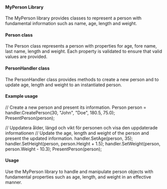#### MyPerson Library

The MyPerson library provides classes to represent a person with fundamental information such as name, age, length and weight.

#### Person class

The Person class represents a person with properties for age, fore name, last name, length and weight. Each property is validated to ensure that valid values are provided.

#### PersonHandler class

The PersonHandler class provides methods to create a new person and to update age, length and weight to an instantiated person. 

#### Example usage

// Create a new person and present its information. 
Person person = handler.CreatePerson(30, "John", "Doe", 180.5, 75.0);
PresentPerson(person);

// Uppdatera ålder, längd och vikt för personen och visa den uppdaterade informationen
// Update the age, length and weight of the person and present the updated information. 
handler.SetAge(person, 35);
handler.SetHeight(person, person.Height + 1.5);
handler.SetWeight(person, person.Weight - 10.3);
PresentPerson(person);

#### Usage

Use the MyPerson library to handle and manipulate person objects with fundamental properties such as age, length, and weight in an effective manner. 
